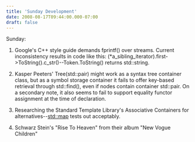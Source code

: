 ```yaml
---
title: 'Sunday Development'
date: 2008-08-17T09:44:00.000-07:00
draft: false
---
```


Sunday:  

1.  Google's C++ style guide demands fprintf() over streams. Current inconsistency results in code like this: (\*a\_sibling\_iterator).first->ToString().c\_str()--Token.ToString() returns std::string.  
    
2.  Kasper Peeters' Tree(std::pair) might work as a syntax tree container class, but as a symbol storage container it fails to offer key-based retrieval through std::find(), even if nodes contain container std::pair. On a secondary note, it also seems to fail to support equality functor assignment at the time of declaration.  
    
3.  Researching the Standard Template Library's Associative Containers for alternatives--[std::map](http://en.wikipedia.org/wiki/Map_%28C%2B%2B_container%29) tests out acceptably.  
    
4.  Schwarz Stein's "Rise To Heaven" from their album "New Vogue Children"